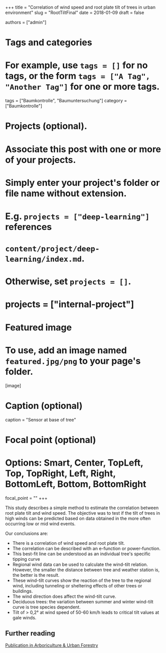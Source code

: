 +++
title = "Correlation of wind speed and root plate tilt of trees in urban environment"
slug = "RootTiltFinal"
date = 2018-01-09
draft = false

authors = ["admin"]

# Tags and categories
# For example, use `tags = []` for no tags, or the form `tags = ["A Tag", "Another Tag"]` for one or more tags.
tags = ["Baumkontrolle", "Baumuntersuchung"]
category = ["Baumkontrolle"]

# Projects (optional).
#   Associate this post with one or more of your projects.
#   Simply enter your project's folder or file name without extension.
#   E.g. `projects = ["deep-learning"]` references 
#   `content/project/deep-learning/index.md`.
#   Otherwise, set `projects = []`.
# projects = ["internal-project"]

# Featured image
# To use, add an image named `featured.jpg/png` to your page's folder. 
[image]
  # Caption (optional)
  caption = "Sensor at base of tree"


  # Focal point (optional)
  # Options: Smart, Center, TopLeft, Top, TopRight, Left, Right, BottomLeft, Bottom, BottomRight
  focal_point = ""
+++


This study describes a simple method to estimate the correlation between
root plate tilt and wind speed. The objective was to test if the tilt of
trees in high winds can be predicted based on data obtained in the more
often occurring low or mid wind events.

Our conclusions are:

-   There is a correlation of wind speed and root plate tilt.
-   The correlation can be described with an e-function or
    power-function.
-   This best-fit line can be understood as an individual tree's
    specific tipping curve
-   Regional wind data can be used to calculate the wind-tilt relation.
    However, the smaller the distance between tree and weather station
    is, the better is the result.
-   These wind-tilt curves show the reaction of the tree to the regional
    wind, including tunneling or sheltering effects of other trees or
    buildings.
-   The wind direction does affect the wind-tilt curve.
-   Deciduous trees: the variation between summer and winter wind-tilt
    curve is tree species dependent.
-   Tilt of &gt; 0,2° at wind speed of 50-60 km/h leads to critical tilt
    values at gale winds.

Further reading
---------------

[Publication in Arboriculture & Urban
Forestry](http://www.isa-arbor.com/education/publications/auf.aspx)
